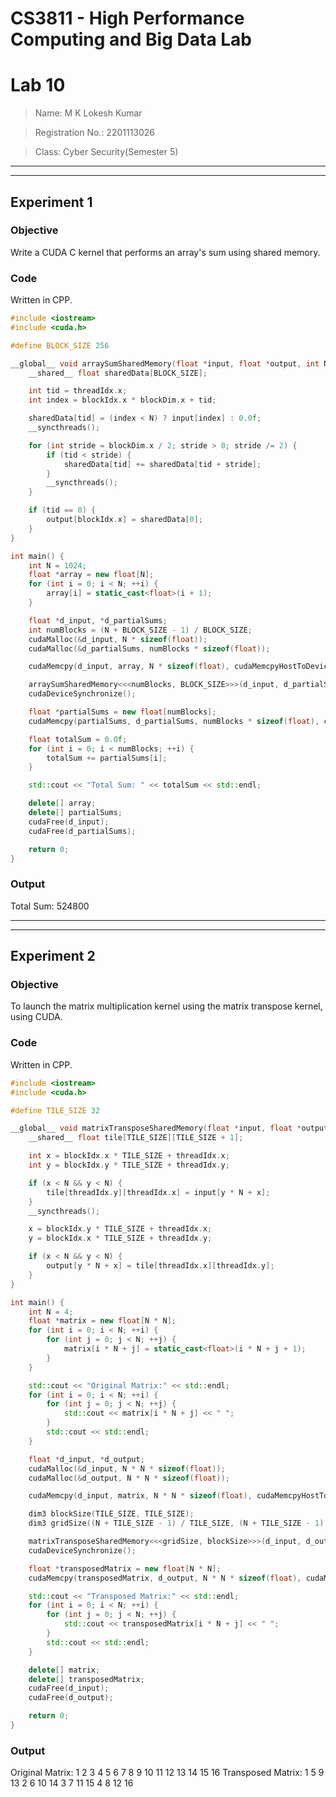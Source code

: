 # CS3811 - High Performance Computing and Big Data Lab

# Lab 10

> Name: M K Lokesh Kumar

> Registration No.: 2201113026

> Class: Cyber Security(Semester 5)

---
---

## Experiment 1

### Objective

Write a CUDA C kernel that performs an array's sum using shared memory.

### Code

Written in CPP.

```cpp
#include <iostream>
#include <cuda.h>

#define BLOCK_SIZE 256

__global__ void arraySumSharedMemory(float *input, float *output, int N) {
    __shared__ float sharedData[BLOCK_SIZE];

    int tid = threadIdx.x;
    int index = blockIdx.x * blockDim.x + tid;

    sharedData[tid] = (index < N) ? input[index] : 0.0f;
    __syncthreads();

    for (int stride = blockDim.x / 2; stride > 0; stride /= 2) {
        if (tid < stride) {
            sharedData[tid] += sharedData[tid + stride];
        }
        __syncthreads();
    }

    if (tid == 0) {
        output[blockIdx.x] = sharedData[0];
    }
}

int main() {
    int N = 1024;
    float *array = new float[N];
    for (int i = 0; i < N; ++i) {
        array[i] = static_cast<float>(i + 1);
    }

    float *d_input, *d_partialSums;
    int numBlocks = (N + BLOCK_SIZE - 1) / BLOCK_SIZE;
    cudaMalloc(&d_input, N * sizeof(float));
    cudaMalloc(&d_partialSums, numBlocks * sizeof(float));

    cudaMemcpy(d_input, array, N * sizeof(float), cudaMemcpyHostToDevice);

    arraySumSharedMemory<<<numBlocks, BLOCK_SIZE>>>(d_input, d_partialSums, N);
    cudaDeviceSynchronize();

    float *partialSums = new float[numBlocks];
    cudaMemcpy(partialSums, d_partialSums, numBlocks * sizeof(float), cudaMemcpyDeviceToHost);

    float totalSum = 0.0f;
    for (int i = 0; i < numBlocks; ++i) {
        totalSum += partialSums[i];
    }

    std::cout << "Total Sum: " << totalSum << std::endl;

    delete[] array;
    delete[] partialSums;
    cudaFree(d_input);
    cudaFree(d_partialSums);

    return 0;
}

```

### Output

Total Sum: 524800

---
---

## Experiment 2

### Objective

To launch the matrix multiplication kernel using the matrix transpose kernel, using CUDA.

### Code

Written in CPP.

```cpp
#include <iostream>
#include <cuda.h>

#define TILE_SIZE 32

__global__ void matrixTransposeSharedMemory(float *input, float *output, int N) {
    __shared__ float tile[TILE_SIZE][TILE_SIZE + 1];

    int x = blockIdx.x * TILE_SIZE + threadIdx.x;
    int y = blockIdx.y * TILE_SIZE + threadIdx.y;

    if (x < N && y < N) {
        tile[threadIdx.y][threadIdx.x] = input[y * N + x];
    }
    __syncthreads();

    x = blockIdx.y * TILE_SIZE + threadIdx.x;
    y = blockIdx.x * TILE_SIZE + threadIdx.y;

    if (x < N && y < N) {
        output[y * N + x] = tile[threadIdx.x][threadIdx.y];
    }
}

int main() {
    int N = 4;
    float *matrix = new float[N * N];
    for (int i = 0; i < N; ++i) {
        for (int j = 0; j < N; ++j) {
            matrix[i * N + j] = static_cast<float>(i * N + j + 1);
        }
    }

    std::cout << "Original Matrix:" << std::endl;
    for (int i = 0; i < N; ++i) {
        for (int j = 0; j < N; ++j) {
            std::cout << matrix[i * N + j] << " ";
        }
        std::cout << std::endl;
    }

    float *d_input, *d_output;
    cudaMalloc(&d_input, N * N * sizeof(float));
    cudaMalloc(&d_output, N * N * sizeof(float));

    cudaMemcpy(d_input, matrix, N * N * sizeof(float), cudaMemcpyHostToDevice);

    dim3 blockSize(TILE_SIZE, TILE_SIZE);
    dim3 gridSize((N + TILE_SIZE - 1) / TILE_SIZE, (N + TILE_SIZE - 1) / TILE_SIZE);

    matrixTransposeSharedMemory<<<gridSize, blockSize>>>(d_input, d_output, N);
    cudaDeviceSynchronize();

    float *transposedMatrix = new float[N * N];
    cudaMemcpy(transposedMatrix, d_output, N * N * sizeof(float), cudaMemcpyDeviceToHost);

    std::cout << "Transposed Matrix:" << std::endl;
    for (int i = 0; i < N; ++i) {
        for (int j = 0; j < N; ++j) {
            std::cout << transposedMatrix[i * N + j] << " ";
        }
        std::cout << std::endl;
    }

    delete[] matrix;
    delete[] transposedMatrix;
    cudaFree(d_input);
    cudaFree(d_output);

    return 0;
}
```

### Output

Original Matrix:
1 2 3 4 
5 6 7 8 
9 10 11 12 
13 14 15 16 
Transposed Matrix:
1 5 9 13 
2 6 10 14 
3 7 11 15 
4 8 12 16 